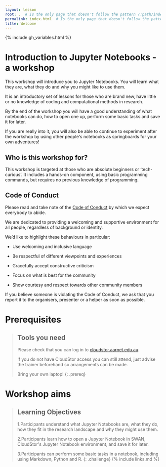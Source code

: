 ```yaml
---
layout: lesson
root: .  # Is the only page that doesn't follow the pattern /:path/index.html
permalink: index.html  # Is the only page that doesn't follow the pattern /:path/index.html
title: Welcome
---
```

{% include gh_variables.html %}
# Introduction to Jupyter Notebooks - a workshop

This workshop will introduce you to Jupyter Notebooks. You will learn what they are, what they do and why you might like to use them.

It is an introductory set of lessons for those who are brand new, have little or no knowledge of coding and computational methods in research.

By the end of the workshop you will have a good understanding of what notebooks can do, how to open one up, perform some basic tasks and save it for later.

If you are really into it, you will also be able to continue to experiment after the workshop by using other people's notebooks as springboards for your own adventures!

## Who is this workshop for?

This workshop is targeted at those who are absolute beginners or ‘tech-curious’. It includes a hands-on component, using basic programming commands, but requires no previous knowledge of programming.

## Code of Conduct 

Please read and take note of the [Code of Conduct](https://docs.carpentries.org/topic_folders/policies/code-of-conduct.html) by which we expect everybody to abide.

We are dedicated to providing a welcoming and supportive environment for all people, regardless of background or identity.

We’d like to highlight these behaviours in particular:

* Use welcoming and inclusive language

* Be respectful of different viewpoints and experiences

* Gracefully accept constructive criticism

* Focus on what is best for the community

* Show courtesy and respect towards other community members

If you believe someone is violating the Code of Conduct, we ask that you report it to the organisers, presenter or a helper as soon as possible. 

# Prerequisites

>## Tools you need
>
>Please check that you can log in to [cloudstor.aarnet.edu.au](cloudstor.aarnet.edu.au).
>
>If you do not have CloudStor access you can still attend, just advise the trainer beforehand so arrangements can be made.
>
>Bring your own laptop!
{: .prereq}

# Workshop aims

>## Learning Objectives
>
>1.Participants understand what Jupyter Notebooks are, what they do, how they fit in the research landscape and why they might use them.
>
>2.Participants learn how to open a Jupyter Notebook in SWAN, CloudStor's Jupyter Notebook environment, and save it for later.
>
>3.Participants can perform some basic tasks in a notebook, including using Markdown, Python and R.
{: .challenge}
{% include links.md %}

